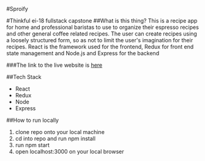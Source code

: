 #Sproify

#Thinkful ei-18 fullstack capstone
##What is this thing?
This is a recipe app for home and professional baristas to use to organize their espresso recipes and other general coffee related recipes. The user can create recipes using a loosely structured form, so as not to limit the user's imagination for their recipes. React is the framework used for the frontend, Redux for front end state management and Node.js and Express for the backend

###The link to the live website is [here](https://thirsty-stonebraker-3c6282.netlify.com/)

##Tech Stack
* React
* Redux
* Node
* Express


##How to run locally

1. clone repo onto your local machine
2. cd into repo and run npm install
3. run npm start
4. open localhost:3000 on your local browser
